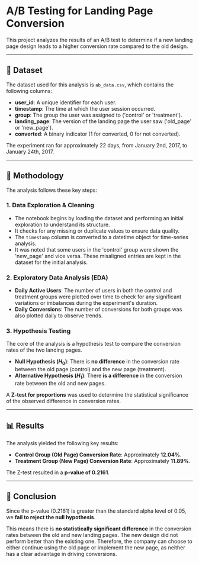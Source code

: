 

# A/B Testing for Landing Page Conversion

This project analyzes the results of an A/B test to determine if a new landing page design leads to a higher conversion rate compared to the old design.

---

## 📜 Dataset

The dataset used for this analysis is `ab_data.csv`, which contains the following columns:

* **user_id**: A unique identifier for each user.
* **timestamp**: The time at which the user session occurred.
* **group**: The group the user was assigned to ('control' or 'treatment').
* **landing_page**: The version of the landing page the user saw ('old_page' or 'new_page').
* **converted**: A binary indicator (1 for converted, 0 for not converted).

The experiment ran for approximately 22 days, from January 2nd, 2017, to January 24th, 2017.

---

## 🔬 Methodology

The analysis follows these key steps:

### 1. Data Exploration & Cleaning

* The notebook begins by loading the dataset and performing an initial exploration to understand its structure.
* It checks for any missing or duplicate values to ensure data quality.
* The `timestamp` column is converted to a datetime object for time-series analysis.
* It was noted that some users in the 'control' group were shown the 'new_page' and vice versa. These misaligned entries are kept in the dataset for the initial analysis.

### 2. Exploratory Data Analysis (EDA)

* **Daily Active Users**: The number of users in both the control and treatment groups were plotted over time to check for any significant variations or imbalances during the experiment's duration.
* **Daily Conversions**: The number of conversions for both groups was also plotted daily to observe trends.

### 3. Hypothesis Testing

The core of the analysis is a hypothesis test to compare the conversion rates of the two landing pages.

* **Null Hypothesis ($H_0$)**: There is **no difference** in the conversion rate between the old page (control) and the new page (treatment).
* **Alternative Hypothesis ($H_1$)**: There **is a difference** in the conversion rate between the old and new pages.

A **Z-test for proportions** was used to determine the statistical significance of the observed difference in conversion rates.

---

## 📊 Results

The analysis yielded the following key results:

* **Control Group (Old Page) Conversion Rate**: Approximately **12.04%**.
* **Treatment Group (New Page) Conversion Rate**: Approximately **11.89%**.

The Z-test resulted in a **p-value of 0.2161**.


---

## 🏁 Conclusion

Since the p-value (0.2161) is greater than the standard alpha level of 0.05, we **fail to reject the null hypothesis**.

This means there is **no statistically significant difference** in the conversion rates between the old and new landing pages. The new design did not perform better than the existing one. Therefore, the company can choose to either continue using the old page or implement the new page, as neither has a clear advantage in driving conversions.


